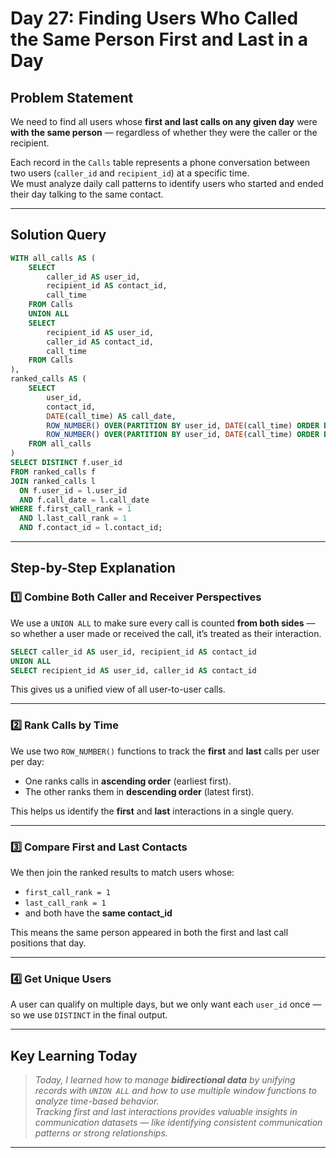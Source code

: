 # Day 27: Finding Users Who Called the Same Person First and Last in a Day

## **Problem Statement**
We need to find all users whose **first and last calls on any given day** were **with the same person** — regardless of whether they were the caller or the recipient.

Each record in the `Calls` table represents a phone conversation between two users (`caller_id` and `recipient_id`) at a specific time.  
We must analyze daily call patterns to identify users who started and ended their day talking to the same contact.

---

## **Solution Query**
```sql
WITH all_calls AS (
    SELECT 
        caller_id AS user_id,
        recipient_id AS contact_id,
        call_time
    FROM Calls
    UNION ALL
    SELECT 
        recipient_id AS user_id,
        caller_id AS contact_id,
        call_time
    FROM Calls
),
ranked_calls AS (
    SELECT
        user_id,
        contact_id,
        DATE(call_time) AS call_date,
        ROW_NUMBER() OVER(PARTITION BY user_id, DATE(call_time) ORDER BY call_time ASC) AS first_call_rank,
        ROW_NUMBER() OVER(PARTITION BY user_id, DATE(call_time) ORDER BY call_time DESC) AS last_call_rank
    FROM all_calls
)
SELECT DISTINCT f.user_id
FROM ranked_calls f
JOIN ranked_calls l
  ON f.user_id = l.user_id 
  AND f.call_date = l.call_date
WHERE f.first_call_rank = 1
  AND l.last_call_rank = 1
  AND f.contact_id = l.contact_id;
```

---

## **Step-by-Step Explanation**

### 1️⃣ Combine Both Caller and Receiver Perspectives
We use a `UNION ALL` to make sure every call is counted **from both sides** —  
so whether a user made or received the call, it’s treated as their interaction.
```sql
SELECT caller_id AS user_id, recipient_id AS contact_id
UNION ALL
SELECT recipient_id AS user_id, caller_id AS contact_id
```

This gives us a unified view of all user-to-user calls.

---

### 2️⃣ Rank Calls by Time
We use two `ROW_NUMBER()` functions to track the **first** and **last** calls per user per day:
- One ranks calls in **ascending order** (earliest first).
- The other ranks them in **descending order** (latest first).

This helps us identify the **first** and **last** interactions in a single query.

---

### 3️⃣ Compare First and Last Contacts
We then join the ranked results to match users whose:
- `first_call_rank = 1`
- `last_call_rank = 1`
- and both have the **same contact_id**

This means the same person appeared in both the first and last call positions that day.

---

### 4️⃣ Get Unique Users
A user can qualify on multiple days, but we only want each `user_id` once —  
so we use `DISTINCT` in the final output.

---

## **Key Learning Today**
> *Today, I learned how to manage **bidirectional data** by unifying records with `UNION ALL` and how to use multiple window functions to analyze time-based behavior.  
> Tracking first and last interactions provides valuable insights in communication datasets — like identifying consistent communication patterns or strong relationships.*

---

